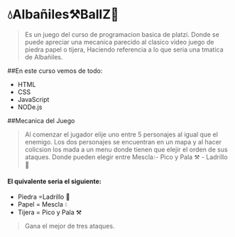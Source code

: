 # 💧Albañiles⚒️BallZ🧱
>Es un juego del curso de programacion basica de platzi.
Donde se puede apreciar una mecanica parecido al clasico video juego de piedra papel o tijera, Haciendo referencia a lo que seria una tmatica de Albañiles.

##En este curso vemos de todo:
* HTML
* CSS
* JavaScript
* NODe.js

##Mecanica del Juego
>Al comenzar el jugador elije uno entre 5 personajes al igual que el enemigo. Los dos personajes se encuentran en un mapa y al hacer colicsion los mada a un menu donde tienen que elejir el orden de sus ataques. Donde pueden elegir entre Mescla💧- Pico y Pala ⚒️ - Ladrillo 🧱
#### El quivalente seria el siguiente:
* Piedra =Ladrillo 🧱
* Papel = Mescla 💧
* Tijera = Pico y Pala ⚒️

>Gana el mejor de tres ataques.
